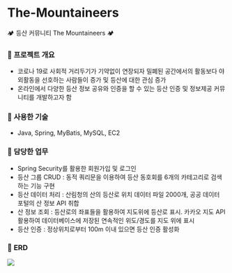 # The-Mountaineers
🏕 등산 커뮤니티 The Mountaineers 🏕


### 🌿 **프로젝트 개요**
- 코로나 19로 사회적 거리두기가 기약없이 연장되자 밀폐된 공간에서의 활동보다 야외활동을 선호하는 사람들이 증가 및 등산에 대한 관심 증가
- 온라인에서 다양한 등산 정보 공유와 인증을 할 수 있는 등산 인증 및 정보제공 커뮤니티를 개발하고자 함

### 🌿 **사용한 기술**
- Java, Spring, MyBatis, MySQL, EC2

### 🌿 **담당한 업무**
- Spring Security를 활용한 회원가입 및 로그인
- 등산 그룹 CRUD : 동적 쿼리문을 이용하여 등산 동호회를 6개의 카테고리로 검색하는 기능 구현
- 등산 데이터 처리 : 산림청의 산의 등산로 위치 데이터 파일 2000개, 공공 데이터 포털의 산 정보 API 취합
- 산 정보 조회 : 등산로의 좌표들을 활용하여 지도위에 등산로 표시. 카카오 지도 API 활용하여 데이터베이스에 저장된 연속적인 위도/경도를 지도 위에 표시
- 등산 인증 : 정상위치로부터 100m 이내 있으면 등산 인증 활성화

### 🌿 **ERD**
<img src="https://imgur.com/tHCA0rK.png">
